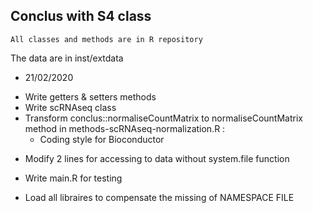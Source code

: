 Conclus with S4 class
----------------------
    All classes and methods are in R repository 
The data are in inst/extdata

* 21/02/2020

- Write getters & setters methods
- Write scRNAseq class
- Transform conclus::normaliseCountMatrix to normaliseCountMatrix method in
methods-scRNAseq-normalization.R :
    * Coding style for Bioconductor
* Modify 2 lines for accessing to data without system.file function
- Write main.R for testing
* Load all libraires to compensate the missing of NAMESPACE FILE

